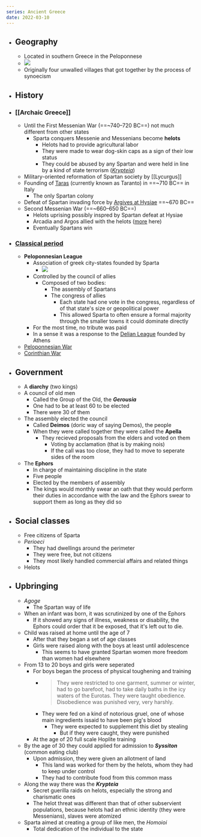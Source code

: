 ```yaml
---
series: Ancient Greece
date: 2022-03-10
---
```


- ## Geography
    - Located in southern Greece in the Peloponnese
    - ![](https://firebasestorage.googleapis.com/v0/b/firescript-577a2.appspot.com/o/imgs%2Fapp%2FVitecek%2FROpjRECvBA.png?alt=media&token=4f5e60ab-26ca-4205-87d5-e6b2c5b7ed91)
    - Originally four unwalled villages that got together by the process of synoecism
- ## History
- ### [[Archaic Greece]]
    - <span id="helots"></span> Until the First Messenian War (==~740–720 BC==) not much different from other states
		- Sparta conquers Messenie and Messenians become **helots**
			- Helots had to provide agricultural labor
			- They were made to wear dog-skin caps as a sign of their low status
			- They could be abused by any Spartan and were held in line by a kind of state terrorism (*[Krypteia](#krypteia)*)
    - Military-oriented reformation of Spartan society by [[Lycurgus]]
    - Founding of [Taras](https://en.wikipedia.org/wiki/History_of_Taranto) (currently known as Taranto) in ==~710 BC== in Italy
        - The only Spartan colony
    - Defeat of Spartan invading force by [Argives at Hysiae](https://en.wikipedia.org/wiki/Battle_of_Hysiae) ==~670 BC==
    - Second Messenian War (==~660–650 BC==)
		- Helots uprising possibly inspred by Spartan defeat at Hysiae
		- Arcadia and Argos allied with the helots ([more](https://en.wikipedia.org/wiki/Second_Messenian_War) here)
		- Eventually Spartans win
- ### [Classical period](Classical%20Greece.md)
    - <span id="peloponnesian-league"></span>**Peloponnesian League**
		- Association of greek city-states founded by Sparta
			- ![](https://firebasestorage.googleapis.com/v0/b/firescript-577a2.appspot.com/o/imgs%2Fapp%2FVitecek%2Fbd_89-8zzl.png?alt=media&token=9058d8a9-bdf8-4fc3-a584-fb99ba8c77fa)
		- Controlled by the council of allies
			- Composed of two bodies:
				- The assembly of Spartans
				- The congress of allies
					- Each state had one vote in the congress, regardless of of that state's size or geopolitical power
					- This allowed Sparta to often ensure a formal majority through the smaller towns it could dominate directly
		- For the most time, no tribute was paid
		- In a sense it was a response to the [Delian League](/notes/ancient-greece/7-athens#delian-league) founded by Athens
    - [Peloponnesian War](Peloponnesian%20War.md)
    - [Corinthian War]()
- ## Government
    - A **diarchy** (two kings)
    - A council of old men
        - Called the Group of the Old, the **_Gerousia_**
        - One had to be at least 60 to be elected
        - There were 30 of them
    - The assembly elected the council
        - Called **__Deimos__** (doric way of saying Demos), the people
        - When they were called together they were called the __Apella__
            - They recieved proposals from the elders and voted on them
                - Voting by acclamation (that is by making nois)
                - If the call was too close, they had to move to seperate sides of the room
    - The **Ephors**
        - In charge of maintaining discipline in the state
        - Five people
        - Elected by the members of assembly
        - The kings would monthly swear an oath that they would perform their duties in accordance with the law and the Ephors swear to support them as long as they did so
- ## Social classes
    - Free citizens of Sparta
    - _Perioeci_
        - They had dwellings around the perimeter
        - They were free, but not citizens
        - They most likely handled commercial affairs and related things
    - Helots
- ## Upbringing  
    - *Agoge*
        - The Spartan way of life
    - When an infant was born, it was scrutinized by one of the Ephors
        - If it showed any signs of illness, weakness or disability, the Ephors could order that it be exposed, that it's left out to die.
    - Child was raised at home until the age of 7
        - After that they began a set of age classes
        - Girls were raised along with the boys at least until adolescence
            - This seems to have granted Spartan women more freedom than women had elsewhere
    - From 13 to 20 boys and girls were seperated
        - For boys began the process of physical toughening and training
            - > They were restricted to one garment, summer or winter, had to go barefoot, had to take daily baths in the icy waters of the Eurotas. They were taught obedience. Disobedience was punished very, very harshly.
            - They were fed on a kind of notorious gruel, one of whose main ingredients issaid to have been pig's blood
                - They were expected to supplement this diet by stealing
                    - But if they were caught, they were punished
        - At the age of 20 full scale Hoplite training
    - By the age of 30 they could applied for admission to **_Syssiton_** (common eating club)
        - Upon admission, they were given an allotment of land
            - This land was worked for them by the helots, whom they had to keep under control
            - They had to contribute food from this common mass	
	-  <span id="krypteia"></span>Along the way there was the **_Krypteia_**
        - Secret guerilla raids on helots, especially the strong and charismatic ones
        - The helot threat was different than that of other subservient populations, because helots had an ethnic identity (they were Messenians), slaves were atomized
    - Sparta aimed at creating a group of like men, the _Homoioi_
        - Total dedication of the individual to the state 